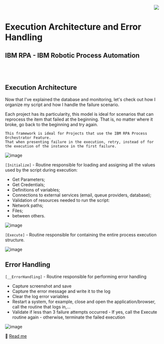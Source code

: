 <p align="right">
   <img src="http://img.shields.io/static/v1?label=STATUS&message=EM%20DESENVOLVIMENTO&color=RED&style=for-the-badge"/>
 <!--  <img src="http://img.shields.io/static/v1?label=STATUS&message=CONCLUIDO&color=GREEN&style=for-the-badge"/>-->
</p>

# Execution Architecture and Error Handling

	
<h2>IBM RPA - IBM Robotic Process Automation</h2> <br /><br />

## Execution Architecture 	
	
Now that I've explained the database and monitoring, let's check out how I organize my script and how I handle the failure scenario.
	
Each project has its particularity, this model is ideal for scenarios that can reprocess the item that failed at the beginning. That is, no matter where it broke, go back to the beginning and try again.
	
	This framework is ideal for Projects that use the IBM RPA Process Orchestrator Feature. 
	That when presenting failure in the execution, retry, instead of for the execution of the instance in the first failure.
	

	
![image](https://user-images.githubusercontent.com/46223364/197346753-387ed76d-c8d5-4022-87ff-1d9828b32428.png)
        
`[Initialize]` - Routine responsible for loading and assigning all the values used by the script during execution:   
- Get Parameters;
- Get Credentials;
- Definitions of variables;
- Connections to external services (email, queue providers, database);
- Validation of resources needed to run the script:
- 	Network paths;
- 	Files;
- 	between others.
     
![image](https://user-images.githubusercontent.com/46223364/197346890-7d6a5493-4dc7-4ab2-8754-323062acff8c.png)

        
`[Execute]` - Routine responsible for containing the entire process execution structure.
        
![image](https://user-images.githubusercontent.com/46223364/197347369-15b7c32a-4716-4039-84db-ed1770c02e03.png)
 
## Error Handling
	
`[__ErrorHandling]` - Routine responsible for performing error handling   
- Capture screenshot and save
- Capture the error message and write it to the log
- Clear the log error variables
- Restart a system, for example, close and open the application/browser, call the routine that logs in,...
- Validate if less than 3 failure attempts occurred
        - If yes, call the Execute routine again
        - otherwise, terminate the failed execution

![image](https://user-images.githubusercontent.com/46223364/197346987-9ff09e46-2067-4cae-aa96-38b2643fd85d.png)

	
:small_blue_diamond: [Read me](https://github.com/angeloalves88/IBM-RPA-Script-Template/blob/main/README.md)	
	
	
	
	
